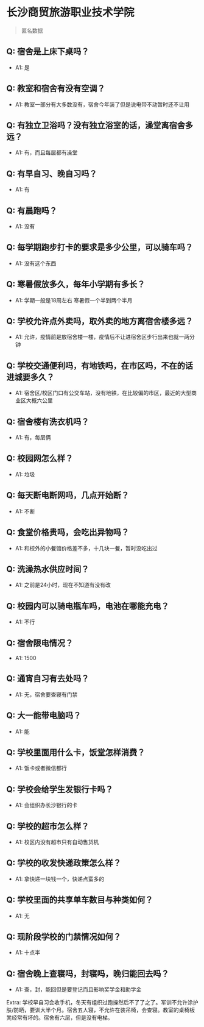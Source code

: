 # 长沙商贸旅游职业技术学院

> 匿名数据

## Q: 宿舍是上床下桌吗？

- A1: 是

## Q: 教室和宿舍有没有空调？

- A1: 教室一部分有大多数没有，宿舍今年装了但是说电带不动暂时还不让用

## Q: 有独立卫浴吗？没有独立浴室的话，澡堂离宿舍多远？

- A1: 有，而且每层都有澡堂

## Q: 有早自习、晚自习吗？

- A1: 有

## Q: 有晨跑吗？

- A1: 没有

## Q: 每学期跑步打卡的要求是多少公里，可以骑车吗？

- A1: 没有这个东西

## Q: 寒暑假放多久，每年小学期有多长？

- A1: 学期一般是18周左右 寒暑假一个半到两个半月

## Q: 学校允许点外卖吗，取外卖的地方离宿舍楼多远？

- A1: 允许，疫情前是放宿舍楼一楼，疫情后不让进宿舍区步行出来也就一两分钟

## Q: 学校交通便利吗，有地铁吗，在市区吗，不在的话进城要多久？

- A1: 宿舍区/校区门口有公交车站，没有地铁，在比较偏的市区，最近的大型商业区大概六公里

## Q: 宿舍楼有洗衣机吗？

- A1: 有，每层俩

## Q: 校园网怎么样？

- A1: 垃圾

## Q: 每天断电断网吗，几点开始断？

- A1: 不断

## Q: 食堂价格贵吗，会吃出异物吗？

- A1: 和校外的小餐馆价格差不多，十几块一餐，暂时没吃出过

## Q: 洗澡热水供应时间？

- A1: 之前是24小时，现在不知道有没有改

## Q: 校园内可以骑电瓶车吗，电池在哪能充电？

- A1: 不行

## Q: 宿舍限电情况？

- A1: 1500

## Q: 通宵自习有去处吗？

- A1: 无，宿舍要查寝有门禁

## Q: 大一能带电脑吗？

- A1: 能

## Q: 学校里面用什么卡，饭堂怎样消费？

- A1: 饭卡或者微信都行

## Q: 学校会给学生发银行卡吗？

- A1: 会组织办长沙银行的卡

## Q: 学校的超市怎么样？

- A1: 校区内没有超市只有自动售货机

## Q: 学校的收发快递政策怎么样？

- A1: 拿快递一块钱一个，快递点蛮多的

## Q: 学校里面的共享单车数目与种类如何？

- A1: 无

## Q: 现阶段学校的门禁情况如何？

- A1: 十点半

## Q: 宿舍晚上查寝吗，封寝吗，晚归能回去吗？

- A1: 查，封，能回但是要登记而且影响奖学金和助学金

Extra: 学校早自习会收手机，冬天有组织过跑操然后不了了之了。军训不允许涂护肤/防晒，要训大半个月。宿舍五人寝，不允许在装吊椅，会查寝。教室的桌椅板凳经常有坏的。宿舍有六层，但是没有电梯。